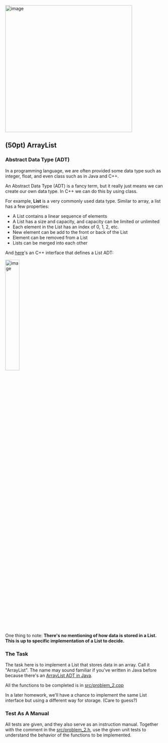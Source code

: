 <img width="403" alt="image" src="https://user-images.githubusercontent.com/252020/163451813-37c307f1-f9c9-4f9e-853b-dce85c450c7b.png">


## (50pt) ArrayList

### Abstract Data Type (ADT)

In a programming language, we are often provided some data type such as integer, float, and even class such as in Java and C++. 

An Abstract Data Type (ADT) is a fancy term, but it really just means we can create our own data type. In C++ we can do this by using class.

For example, **List** is a very commonly used data type. Similar to array, a list has a few properties:

- A List contains a linear sequence of elements
- A List has a size and capacity, and capacity can be limited or unlimited
- Each element in the List has an index of 0, 1, 2, etc. 
- New element can be add to the front or back of the List
- Element can be removed from a List
- Lists can be merged into each other

And [here](https://github.com/a-teaching-goose/2022-342-sprint-2/blob/7cecf4283222ba282eaa9aee8123a177b62d0c8f/src/problem_2.h#L8)'s an C++ interface that defines a List ADT:

<img width="30%" alt="image" src="https://user-images.githubusercontent.com/252020/163449901-0b752cac-642b-4ce9-9398-9364b3c81b0f.png">

One thing to note: **There's no mentioning of how data is stored in a List. This is up to specific implementation of a List to decide.**

### The Task

The task here is to implement a List that stores data in an array. Call it "ArrayList". The name may sound familiar if you've written in Java before because there's an [ArrayList ADT in Java](https://docs.oracle.com/javase/8/docs/api/java/util/ArrayList.html).

All the functions to be completed is in [src/problem_2.cpp](https://github.com/a-teaching-goose/2022-342-sprint-2/blob/main/src/problem_2.cpp)

In a later homework, we'll have a chance to implement the same List interface but using a different way for storage. (Care to guess?)

### Test As A Manual

All tests are given, and they also serve as an instruction manual. Together with the comment in the [src/problem_2.h](https://github.com/a-teaching-goose/2022-342-sprint-2/blob/main/src/problem_2.h), use the given unit tests to understand the behavior of the functions to be implemented.
